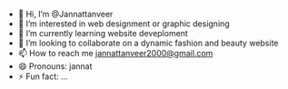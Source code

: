 - 👋 Hi, I’m @Jannattanveer
- 👀 I’m interested in web designment or graphic designing
- 🌱 I’m currently learning website deveploment
- 💞️ I’m looking to collaborate on a dynamic fashion and beauty website
- 📫 How to reach me jannattanveer2000@gmail.com
- 😄 Pronouns: jannat 
- ⚡ Fun fact: ...

<!---
Jannattanveer/Jannattanveer is a ✨ special ✨ repository because its `README.md` (this file) appears on your GitHub profile.
You can click the Preview link to take a look at your changes.
--->

